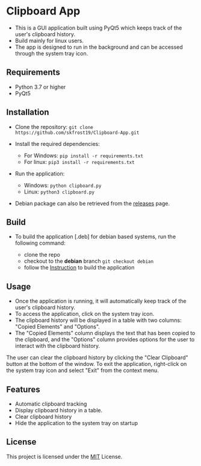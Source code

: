 # Clipboard App

- This is a GUI application built using PyQt5 which keeps track of the user's clipboard history.
- Build mainly for linux users.
- The app is designed to run in the background and can be accessed through the system tray icon.

## Requirements

- Python 3.7 or higher
- PyQt5

## Installation

- Clone the repository: `git clone https://github.com/skfrost19/Clipboard-App.git`
- Install the required dependencies:

  - For Windows: `pip install -r requirements.txt`
  - For linux: `pip3 install -r requirements.txt`

- Run the application:

  - Windows: `python clipboard.py`
  - Linux: `python3 clipboard.py`

- Debian package can also be retrieved from the [releases](https://github.com/skfrost19/Clipboard-App/releases/tag/v1.0.0deb) page.

## Build

- To build the application [.deb] for debian based systems, run the following command:

  - clone the repo
  - checkout to the **debian** branch `git checkout debian`
  - follow the [Instruction](https://github.com/skfrost19/Clipboard-App/blob/debian/README.md) to build the application

## Usage

- Once the application is running, it will automatically keep track of the user's clipboard history.
- To access the application, click on the system tray icon.
- The clipboard history will be displayed in a table with two columns: "Copied Elements" and "Options".
- The "Copied Elements" column displays the text that has been copied to the clipboard, and the "Options" column provides options for the user to interact with the clipboard history.

The user can clear the clipboard history by clicking the "Clear Clipboard" button at the bottom of the window. To exit the application, right-click on the system tray icon and select "Exit" from the context menu.

## Features

- Automatic clipboard tracking
- Display clipboard history in a table.
- Clear clipboard history
- Hide the application to the system tray on startup

## License

This project is licensed under the [MIT](LICENSE.txt) License.
